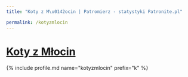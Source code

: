 ```yaml
---
title: "Koty z M\u0142ocin | Patromierz - statystyki Patronite.pl"

permalink: /kotyzmlocin
---
```


# [Koty z Młocin](https://patronite.pl/kotyzmlocin)

{% include profile.md name="kotyzmlocin" prefix="k" %}
